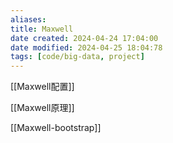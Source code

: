 ```yaml
---
aliases: 
title: Maxwell
date created: 2024-04-24 17:04:00
date modified: 2024-04-25 18:04:78
tags: [code/big-data, project]
---
```

[[Maxwell配置]]

[[Maxwell原理]]

[[Maxwell-bootstrap]]